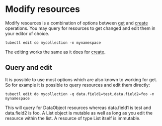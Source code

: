 # Modify resources

Modify resources is a combination of options between [get](/operations/get) and [create](/operations/create) operations. You may query for resources to get changed and 
edit them in your editor of choice.

```
tubectl edit co mycollection -n mynamespace
```

The editing works the same as it does for [create](/operations/create).

## Query and edit

It is possible to use most options which are also known to working for get. So for example it is possible to query resources and edit them directly:

```
tubectl edit do mycollection -q data.field1=test,data.field2=foo -n mynamespace
```

This will query for DataObject resources whereas data.field1 is test and data.field2 is foo.
A List object is mutable as well as long as you edit the resource within the list. A resource of type List itself is immutable.
